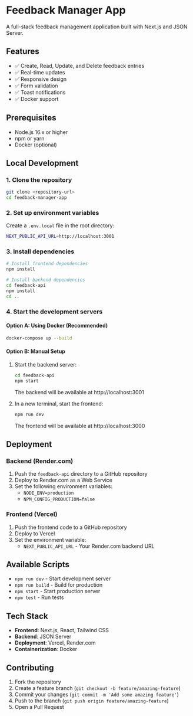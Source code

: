# Feedback Manager App

A full-stack feedback management application built with Next.js and JSON Server.

## Features

- ✅ Create, Read, Update, and Delete feedback entries
- ✅ Real-time updates
- ✅ Responsive design
- ✅ Form validation
- ✅ Toast notifications
- ✅ Docker support

## Prerequisites

- Node.js 16.x or higher
- npm or yarn
- Docker (optional)

## Local Development

### 1. Clone the repository

```bash
git clone <repository-url>
cd feedback-manager-app
```

### 2. Set up environment variables

Create a `.env.local` file in the root directory:

```bash
NEXT_PUBLIC_API_URL=http://localhost:3001
```

### 3. Install dependencies

```bash
# Install frontend dependencies
npm install

# Install backend dependencies
cd feedback-api
npm install
cd ..
```

### 4. Start the development servers

#### Option A: Using Docker (Recommended)

```bash
docker-compose up --build
```

#### Option B: Manual Setup

1. Start the backend server:
   ```bash
   cd feedback-api
   npm start
   ```
   The backend will be available at http://localhost:3001

2. In a new terminal, start the frontend:
   ```bash
   npm run dev
   ```
   The frontend will be available at http://localhost:3000

## Deployment

### Backend (Render.com)

1. Push the `feedback-api` directory to a GitHub repository
2. Deploy to Render.com as a Web Service
3. Set the following environment variables:
   - `NODE_ENV=production`
   - `NPM_CONFIG_PRODUCTION=false`

### Frontend (Vercel)

1. Push the frontend code to a GitHub repository
2. Deploy to Vercel
3. Set the environment variable:
   - `NEXT_PUBLIC_API_URL` - Your Render.com backend URL

## Available Scripts

- `npm run dev` - Start development server
- `npm run build` - Build for production
- `npm start` - Start production server
- `npm test` - Run tests

## Tech Stack

- **Frontend**: Next.js, React, Tailwind CSS
- **Backend**: JSON Server
- **Deployment**: Vercel, Render.com
- **Containerization**: Docker

## Contributing

1. Fork the repository
2. Create a feature branch (`git checkout -b feature/amazing-feature`)
3. Commit your changes (`git commit -m 'Add some amazing feature'`)
4. Push to the branch (`git push origin feature/amazing-feature`)
5. Open a Pull Request
